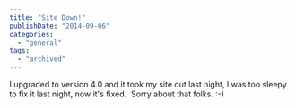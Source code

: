 ```yaml
---
title: "Site Down!"
publishDate: "2014-09-06"
categories: 
  - "general"
tags:
  - "archived"
---
```


I upgraded to version 4.0 and it took my site out last night, I was too sleepy to fix it last night, now it's fixed.  Sorry about that folks. :-)
